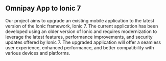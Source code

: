 ## Omnipay App to Ionic 7

Our project aims to upgrade an existing mobile application to the latest version of the Ionic framework, Ionic 7. The current application has been developed using an older version of Ionic and requires modernization to leverage the latest features, performance improvements, and security updates offered by Ionic 7. The upgraded application will offer a seamless user experience, enhanced performance, and better compatibility with various devices and platforms.
